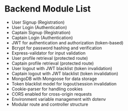 # Backend Module List

- User Signup (Registration)
- User Login (Authentication)
- Captain Signup (Registration)
- Captain Login (Authentication)
- JWT for authentication and authorization (token-based)
- Bcrypt for password hashing and verification
- Express-validator for input validation
- User profile retrieval (protected route)
- Captain profile retrieval (protected route)
- User logout with JWT blacklist (token invalidation)
- Captain logout with JWT blacklist (token invalidation)
- MongoDB with Mongoose for data storage
- Token blacklist model for logout/session invalidation
- Cookie-parser for handling cookies
- CORS enabled for cross-origin requests
- Environment variable management with dotenv
- Modular route and controller structure
